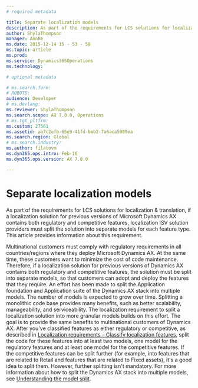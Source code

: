 ```yaml
---
# required metadata

title: Separate localization models
description: As part of the requirements for LCS solutions for localization &amp; translation, if a localization solution for previous versions of Microsoft Dynamics AX contains both regulatory and competitive features, localization ISV solution providers must split the solution into separate models for each feature type. This article provides information about this requirement.
author: ShylaThompson
manager: AnnBe
ms.date: 2015-12-14 15 - 53 - 58
ms.topic: article
ms.prod: 
ms.service: Dynamics365Operations
ms.technology: 

# optional metadata

# ms.search.form: 
# ROBOTS: 
audience: Developer
# ms.devlang: 
ms.reviewer: ShylaThompson
ms.search.scope: AX 7.0.0, Operations
# ms.tgt_pltfrm: 
ms.custom: 27561
ms.assetid: ab7c2efb-65e9-41fd-bab2-7a6aca5989ea
ms.search.region: Global
# ms.search.industry: 
ms.author: filatovm
ms.dyn365.ops.intro: Feb-16
ms.dyn365.ops.version: AX 7.0.0

---
```


# Separate localization models

As part of the requirements for LCS solutions for localization &amp; translation, if a localization solution for previous versions of Microsoft Dynamics AX contains both regulatory and competitive features, localization ISV solution providers must split the solution into separate models for each feature type. This article provides information about this requirement.

Multinational customers must comply with regulatory requirements in all countries/regions where they deploy Microsoft Dynamics AX. At the same time, these customers want to minimize the cost of code maintenance. Therefore, if a localization solution for previous versions of Dynamics AX contains both regulatory and competitive features, the solution must be split into separate models, so that customers can adopt and deploy the features that they require. An effort has been made to split the Application foundation and Application suite of the Dynamics AX stack into multiple models. The number of models is expected to grow over time. Splitting a monolithic code base provides many benefits, such as better scalability, manageability, and serviceability. The localization requirement to split a localization solution into more granular models builds on this effort. The goal is to provide the same benefits to multinational customers of Dynamics AX. After you've classified features as either regulatory or competitive, as described in [Localization requirements – Classify localization features](localization-solution-classify-localization-features.md), split the code for these features into at least two models, one model for the regulatory features and at least one model for the competitive features. If the competitive features can be split further (for example, into features that are related to Retail and features that are related to Fixed assets), it's a good idea to split them. However, further splitting isn't mandatory. For more information about how to split the Dynamics AX stack into multiple models, see [Understanding the model split](model-split.md).

